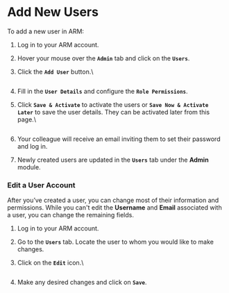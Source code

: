 # Add New Users

To add a new user in ARM:

1. Log in to your ARM account.
2. Hover your mouse over the **`Admin`** tab and click on the **`Users`**.
3.  Click the **`Add User`** button.\


    <figure><img src="https://cdn.document360.io/8711f4e7-c040-4616-aac9-d947f87e4619/Images/Documentation/image-WTBRLFVT.png" alt=""><figcaption></figcaption></figure>
4. Fill in the **`User Details`** and configure the **`Role Permissions`**.
5.  Click **`Save & Activate`** to activate the users or **`Save Now & Activate Later`** to save the user details. They can be activated later from this page.\


    <figure><img src="https://cdn.document360.io/8711f4e7-c040-4616-aac9-d947f87e4619/Images/Documentation/image-M0SBCCZG.png" alt=""><figcaption></figcaption></figure>
6. Your colleague will receive an email inviting them to set their password and log in.
7. Newly created users are updated in the **`Users`** tab under the **Admin** module.



### Edit a User Account <a href="#edit-a-user-account" id="edit-a-user-account"></a>

After you’ve created a user, you can change most of their information and permissions. While you can't edit the **Username** and **Email** associated with a user, you can change the remaining fields.

1. Log in to your ARM account.
2. Go to the **`Users`** tab. Locate the user to whom you would like to make changes.
3.  Click on the **`Edit`** icon.\


    <figure><img src="https://cdn.document360.io/8711f4e7-c040-4616-aac9-d947f87e4619/Images/Documentation/image-AOPP0MYR.png" alt=""><figcaption></figcaption></figure>
4. Make any desired changes and click on **`Save`**.
